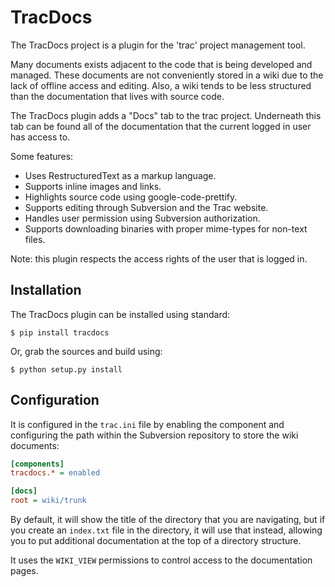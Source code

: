 # TracDocs

The TracDocs project is a plugin for the 'trac' project management tool.

Many documents exists adjacent to the code that is being developed and
managed. These documents are not conveniently stored in a wiki due to the lack
of offline access and editing. Also, a wiki tends to be less structured than
the documentation that lives with source code.

The TracDocs plugin adds a "Docs" tab to the trac project. Underneath this
tab can be found all of the documentation that the current logged in user has
access to.

Some features:

* Uses RestructuredText as a markup language.
* Supports inline images and links.
* Highlights source code using google-code-prettify.
* Supports editing through Subversion and the Trac website.
* Handles user permission using Subversion authorization.
* Supports downloading binaries with proper mime-types for non-text files.

Note: this plugin respects the access rights of the user that is logged in.


## Installation

The TracDocs plugin can be installed using standard:

```
$ pip install tracdocs
```

Or, grab the sources and build using:

```
$ python setup.py install
```

## Configuration

It is configured in the ``trac.ini`` file by enabling the component and
configuring the path within the Subversion repository to store the wiki
documents:

```ini
[components]
tracdocs.* = enabled

[docs]
root = wiki/trunk
```

By default, it will show the title of the directory that you are navigating,
but if you create an ``index.txt`` file in the directory, it will use that
instead, allowing you to put additional documentation at the top of a
directory structure.

It uses the ``WIKI_VIEW`` permissions to control access to the documentation
pages.
